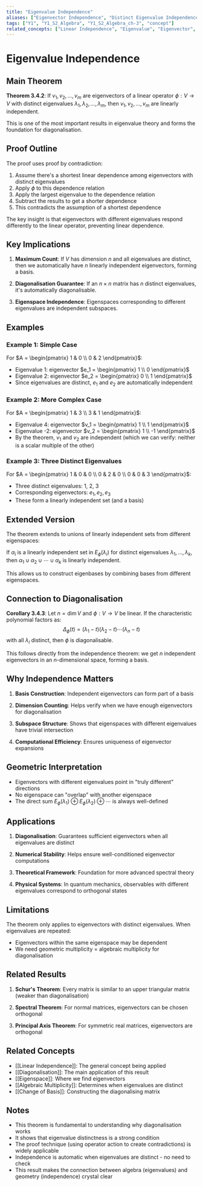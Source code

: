 ```yaml
---
title: "Eigenvalue Independence"
aliases: ["Eigenvector Independence", "Distinct Eigenvalue Independence", "Eigenspace Independence"]
tags: ["Y1", "Y1_S2_Algebra", "Y1_S2_Algebra_ch-3", "concept"]
related_concepts: ["Linear Independence", "Eigenvalue", "Eigenvector", "Diagonalisation"]
---
```


# Eigenvalue Independence

## Main Theorem
**Theorem 3.4.2**: If $v_1, v_2, \ldots, v_m$ are eigenvectors of a linear operator $\phi: V \rightarrow V$ with distinct eigenvalues $\lambda_1, \lambda_2, \ldots, \lambda_m$, then $v_1, v_2, \ldots, v_m$ are linearly independent.

This is one of the most important results in eigenvalue theory and forms the foundation for diagonalisation.

## Proof Outline
The proof uses proof by contradiction:
1. Assume there's a shortest linear dependence among eigenvectors with distinct eigenvalues
2. Apply $\phi$ to this dependence relation
3. Apply the largest eigenvalue to the dependence relation
4. Subtract the results to get a shorter dependence
5. This contradicts the assumption of a shortest dependence

The key insight is that eigenvectors with different eigenvalues respond differently to the linear operator, preventing linear dependence.

## Key Implications
1. **Maximum Count**: If $V$ has dimension $n$ and all eigenvalues are distinct, then we automatically have $n$ linearly independent eigenvectors, forming a basis.

2. **Diagonalisation Guarantee**: If an $n \times n$ matrix has $n$ distinct eigenvalues, it's automatically diagonalisable.

3. **Eigenspace Independence**: Eigenspaces corresponding to different eigenvalues are independent subspaces.

## Examples
### Example 1: Simple Case
For $A = \begin{pmatrix} 1 & 0 \\ 0 & 2 \end{pmatrix}$:
- Eigenvalue 1: eigenvector $e_1 = \begin{pmatrix} 1 \\ 0 \end{pmatrix}$
- Eigenvalue 2: eigenvector $e_2 = \begin{pmatrix} 0 \\ 1 \end{pmatrix}$
- Since eigenvalues are distinct, $e_1$ and $e_2$ are automatically independent

### Example 2: More Complex Case
For $A = \begin{pmatrix} 1 & 3 \\ 3 & 1 \end{pmatrix}$:
- Eigenvalue 4: eigenvector $v_1 = \begin{pmatrix} 1 \\ 1 \end{pmatrix}$
- Eigenvalue -2: eigenvector $v_2 = \begin{pmatrix} 1 \\ -1 \end{pmatrix}$
- By the theorem, $v_1$ and $v_2$ are independent (which we can verify: neither is a scalar multiple of the other)

### Example 3: Three Distinct Eigenvalues
For $A = \begin{pmatrix} 1 & 0 & 0 \\ 0 & 2 & 0 \\ 0 & 0 & 3 \end{pmatrix}$:
- Three distinct eigenvalues: 1, 2, 3
- Corresponding eigenvectors: $e_1, e_2, e_3$
- These form a linearly independent set (and a basis)

## Extended Version
The theorem extends to unions of linearly independent sets from different eigenspaces:

If $\alpha_i$ is a linearly independent set in $E_\phi(\lambda_i)$ for distinct eigenvalues $\lambda_1, \ldots, \lambda_k$, then $\alpha_1 \cup \alpha_2 \cup \cdots \cup \alpha_k$ is linearly independent.

This allows us to construct eigenbases by combining bases from different eigenspaces.

## Connection to Diagonalisation
**Corollary 3.4.3**: Let $n = \dim V$ and $\phi: V \rightarrow V$ be linear. If the characteristic polynomial factors as:
$$\Delta_\phi(t) = (\lambda_1 - t)(\lambda_2 - t) \cdots (\lambda_n - t)$$
with all $\lambda_i$ distinct, then $\phi$ is diagonalisable.

This follows directly from the independence theorem: we get $n$ independent eigenvectors in an $n$-dimensional space, forming a basis.

## Why Independence Matters
1. **Basis Construction**: Independent eigenvectors can form part of a basis

2. **Dimension Counting**: Helps verify when we have enough eigenvectors for diagonalisation

3. **Subspace Structure**: Shows that eigenspaces with different eigenvalues have trivial intersection

4. **Computational Efficiency**: Ensures uniqueness of eigenvector expansions

## Geometric Interpretation
- Eigenvectors with different eigenvalues point in "truly different" directions
- No eigenspace can "overlap" with another eigenspace
- The direct sum $E_\phi(\lambda_1) \oplus E_\phi(\lambda_2) \oplus \cdots$ is always well-defined

## Applications
1. **Diagonalisation**: Guarantees sufficient eigenvectors when all eigenvalues are distinct

2. **Numerical Stability**: Helps ensure well-conditioned eigenvector computations

3. **Theoretical Framework**: Foundation for more advanced spectral theory

4. **Physical Systems**: In quantum mechanics, observables with different eigenvalues correspond to orthogonal states

## Limitations
The theorem only applies to eigenvectors with distinct eigenvalues. When eigenvalues are repeated:
- Eigenvectors within the same eigenspace may be dependent
- We need geometric multiplicity = algebraic multiplicity for diagonalisation

## Related Results
1. **Schur's Theorem**: Every matrix is similar to an upper triangular matrix (weaker than diagonalisation)

2. **Spectral Theorem**: For normal matrices, eigenvectors can be chosen orthogonal

3. **Principal Axis Theorem**: For symmetric real matrices, eigenvectors are orthogonal

## Related Concepts
- [[Linear Independence]]: The general concept being applied
- [[Diagonalisation]]: The main application of this result
- [[Eigenspace]]: Where we find eigenvectors
- [[Algebraic Multiplicity]]: Determines when eigenvalues are distinct
- [[Change of Basis]]: Constructing the diagonalising matrix

## Notes
- This theorem is fundamental to understanding why diagonalisation works
- It shows that eigenvalue distinctness is a strong condition
- The proof technique (using operator action to create contradictions) is widely applicable
- Independence is automatic when eigenvalues are distinct - no need to check
- This result makes the connection between algebra (eigenvalues) and geometry (independence) crystal clear

